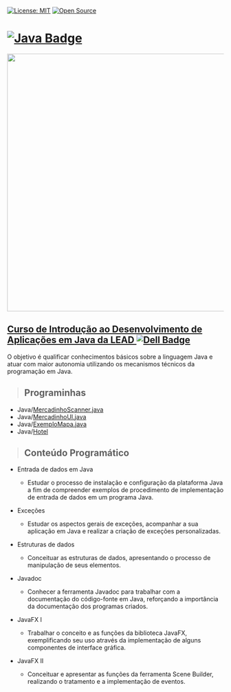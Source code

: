[![License: MIT](https://img.shields.io/badge/License-MIT-yellow.svg)](https://opensource.org/licenses/MIT)
[![Open Source](https://badges.frapsoft.com/os/v1/open-source.svg?v=103)](https://opensource.org/)

# **[![Java Badge](https://img.shields.io/badge/Java-ED8B00?style=flat-square&logo=java&logoColor=white&link=https://www.java.com/)](https://www.java.com/)**

[<img src="https://cdn.leadfortaleza.com.br/portal/dal/gallery/introducao-desenvolvimento-%20aplica%C3%A7%CE%A3es-java.svg" width="700" height="600" />](https://leadfortaleza.com.br/dal/courses/introducao-desenvolvimento-aplicacoes-java)

## [**Curso de Introdução ao Desenvolvimento de Aplicações em Java da LEAD ![Dell Badge](https://img.shields.io/badge/Dell-007DB8?style=flat-square&logo=Dell&logoColor=white)**](http://leadfortaleza.com.br/dal/?cp_cursos=/introducao-ao-desenvolvimento-de-apicacoes-em-java/)

O objetivo é qualificar conhecimentos básicos sobre a linguagem Java e atuar com maior autonomia utilizando os mecanismos técnicos da programação em Java.

> ## Programinhas

* Java/[MercadinhoScanner.java](https://github.com/JonatasFontele/introducao-ao-desenvolvimento-de-aplicacoes-em-java-lead-dell/blob/main/Java/MercadinhoScanner.java)
* Java/[MercadinhoUI.java](https://github.com/JonatasFontele/introducao-ao-desenvolvimento-de-aplicacoes-em-java-lead-dell/blob/main/Java/MercadinhoUI.java)
* Java/[ExemploMapa.java](https://github.com/JonatasFontele/introducao-ao-desenvolvimento-de-aplicacoes-em-java-lead-dell/blob/main/Java/ExemploMapa.java)
* Java/[Hotel](https://github.com/JonatasFontele/introducao-ao-desenvolvimento-de-aplicacoes-em-java-lead-dell/tree/main/Java/Hotel)

> ## Conteúdo Programático

* Entrada de dados em Java
  * Estudar o processo de instalação e configuração da plataforma Java a fim de compreender exemplos de procedimento de implementação de entrada de dados em um programa Java.

* Exceções
  * Estudar os aspectos gerais de exceções, acompanhar a sua aplicação em Java e realizar a criação de exceções personalizadas.

* Estruturas de dados
  * Conceituar as estruturas de dados, apresentando o processo de manipulação de seus elementos.

* Javadoc
  * Conhecer a ferramenta Javadoc para trabalhar com a documentação do código-fonte em Java, reforçando a importância da documentação dos programas criados.

* JavaFX I
  * Trabalhar o conceito e as funções da biblioteca JavaFX, exemplificando seu uso através da implementação de alguns componentes de interface gráfica.

* JavaFX II
  * Conceituar e apresentar as funções da ferramenta Scene Builder, realizando o tratamento e a implementação de eventos.
